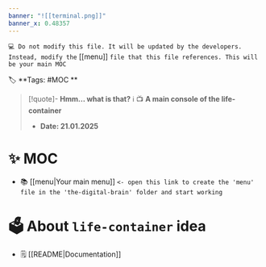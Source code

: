 ```yaml
---
banner: "![[terminal.png]]"
banner_x: 0.48357
---
```


`💻 Do not modify this file. It will be updated by the developers. Instead, modify the` [[menu]] `file that this file references. This will be your main MOC`

🏷️ **Tags: #MOC **

> [!quote]- **Hmm... what is that?** ℹ️ 
> 📺 __A main console of the life-container__
> - __Date:  21.01.2025__
# ✨ MOC
- 📚 [[menu|Your main menu]] `<- open this link to create the 'menu' file in the 'the-digital-brain' folder and start working`
# 🗳️ About `life-container` idea
- 🗒️ [[README|Documentation]]
